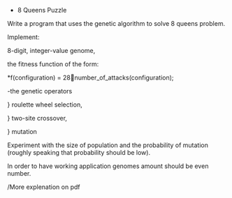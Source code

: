 - 8 Queens Puzzle

Write a program that uses the genetic algorithm to solve 8 queens problem.

Implement:

 8-digit, integer-value genome,

 the fitness function of the form:

*f(configuration) = 28􀀀number_of_attacks(configuration);

-the genetic operators

} roulette wheel selection,

} two-site crossover,

} mutation

Experiment with the size of population and the probability of mutation (roughly speaking that probability should be low).

In order to have working application genomes amount should be even number.

/More explenation on pdf
